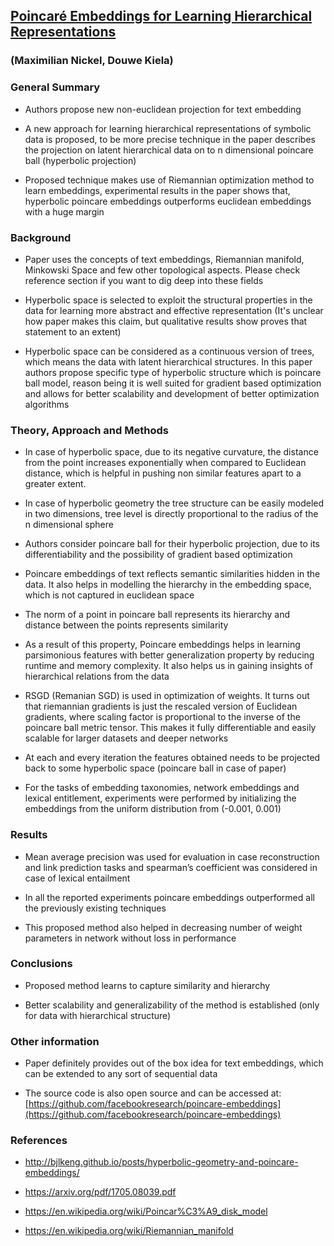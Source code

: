## [Poincaré Embeddings for Learning Hierarchical Representations](https://arxiv.org/pdf/1705.08039.pdf)
### (Maximilian Nickel,  Douwe Kiela)


### General Summary

+ Authors propose new non-euclidean projection for text embedding

+ A new approach for learning hierarchical representations of symbolic data is proposed, to be more precise technique in the paper describes the projection on latent hierarchical data on to n dimensional poincare ball (hyperbolic projection)

+ Proposed technique makes use of Riemannian optimization method to learn embeddings, experimental results in the paper shows that, hyperbolic poincare embeddings outperforms euclidean embeddings with a huge margin


### Background

+ Paper uses the concepts of text embeddings, Riemannian manifold, Minkowski Space and few other topological aspects. Please check reference section if you want to dig deep into these fields

+ Hyperbolic space is selected to exploit the structural properties in the data for learning more abstract and effective representation (It's unclear how paper makes this claim, but qualitative results show proves that statement to an extent)

+ Hyperbolic space can be considered as a continuous version of trees, which means the data with latent hierarchical structures. In this paper authors propose specific type of hyperbolic structure which is poincare ball model, reason being it is well suited for gradient based optimization and allows for better scalability and development of better optimization algorithms


### Theory, Approach and Methods

+ In case of hyperbolic space, due to its negative curvature, the distance from the point increases exponentially when compared to Euclidean distance, which is helpful in pushing non similar features apart to a greater extent.

+ In case of hyperbolic geometry the tree structure can be easily modeled in two dimensions, tree level is directly proportional to the radius of the n dimensional sphere

+ Authors consider poincare ball for their hyperbolic projection, due to its differentiability and the possibility of gradient based optimization

+ Poincare embeddings of text reflects semantic similarities hidden in the data. It also helps in modelling the hierarchy in the embedding space, which is not captured in euclidean space

+ The norm of a point in poincare ball represents its hierarchy and distance between the points represents similarity

+ As a result of this property, Poincare embeddings helps in learning parsimonious features with better generalization property by reducing runtime and memory complexity. It also helps us in gaining insights of hierarchical relations from the data

+ RSGD (Remanian SGD) is used in optimization of weights. It turns out that riemannian gradients is just the rescaled version of Euclidean gradients, where scaling factor is proportional to the inverse of the poincare ball metric tensor. This makes it fully differentiable and easily scalable for larger datasets and deeper networks

+ At each and every iteration the features obtained needs to be projected back to some hyperbolic space (poincare ball in case of paper)

+ For the tasks of embedding taxonomies, network embeddings and lexical entitlement, experiments were performed by initializing the embeddings from the uniform distribution from (-0.001, 0.001)


### Results

+ Mean average precision was used for evaluation in case reconstruction and link prediction tasks and spearman’s coefficient was considered in case of lexical entailment

+ In all the reported experiments poincare embeddings outperformed all the previously existing techniques

+ This proposed method also helped in decreasing number of weight parameters in network without loss in performance


### Conclusions

+ Proposed method learns to capture similarity and hierarchy

+ Better scalability and generalizability of the method is established (only for data with hierarchical structure)


### Other information

+ Paper definitely provides out of the box idea for text embeddings, which can be extended to any sort of sequential data

+ The source code is also open source  and can be accessed at: [https://github.com/facebookresearch/poincare-embeddings](https://github.com/facebookresearch/poincare-embeddings)

### References

+ http://bjlkeng.github.io/posts/hyperbolic-geometry-and-poincare-embeddings/

+ https://arxiv.org/pdf/1705.08039.pdf

+ https://en.wikipedia.org/wiki/Poincar%C3%A9_disk_model

+ https://en.wikipedia.org/wiki/Riemannian_manifold


